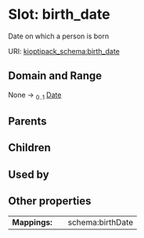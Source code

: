 
# Slot: birth_date


Date on which a person is born

URI: [kioptipack_schema:birth_date](https://w3id.org/Fraunhofer/kioptipack-schema/birth_date)


## Domain and Range

None &#8594;  <sub>0..1</sub> [Date](types/Date.md)

## Parents


## Children


## Used by


## Other properties

|  |  |  |
| --- | --- | --- |
| **Mappings:** | | schema:birthDate |

